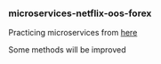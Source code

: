 ### microservices-netflix-oos-forex
Practicing microservices from [here](https://www.springboottutorial.com/creating-microservices-with-spring-boot-part-1-getting-started)

Some methods will be improved


